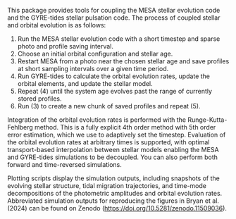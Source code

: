 This package provides tools for coupling the MESA stellar evolution code and the GYRE-tides stellar pulsation code.
The process of coupled stellar and orbital evolution is as follows:
1. Run the MESA stellar evolution code with a short timestep and sparse photo and profile saving interval.
2. Choose an initial orbital configuration and stellar age.
3. Restart MESA from a photo near the chosen stellar age and save profiles at short sampling intervals over a given time period.
4. Run GYRE-tides to calculate the orbital evolution rates, update the orbital elements, and update the stellar model.
5. Repeat (4) until the system age evolves past the range of currently stored profiles.
6. Run (3) to create a new chunk of saved profiles and repeat (5).

Integration of the orbital evolution rates is performed with the Runge-Kutta-Fehlberg method.
This is a fully explicit 4th order method with 5th order error estimation, which we use to adaptively set the timestep.
Evaluation of the orbital evolution rates at arbitrary times is supported, with optimal transport-based interpolation between stellar models enabling the MESA and GYRE-tides simulations to be decoupled.
You can also perform both forward and time-reversed simulations.

Plotting scripts display the simulation outputs, including snapshots of the evolving stellar structure, tidal migration trajectories, and time-mode decompositions of the photometric amplitudes and orbital evolution rates.
Abbreviated simulation outputs for reproducing the figures in Bryan et al. (2024) can be found on Zenodo (https://doi.org/10.5281/zenodo.11509036).
